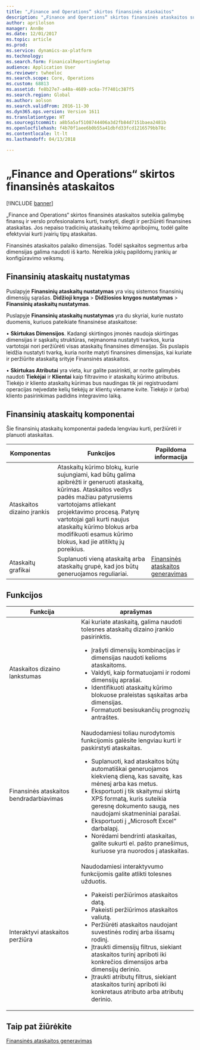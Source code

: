 ```yaml
---
title: "„Finance and Operations“ skirtos finansinės ataskaitos"
description: "„Finance and Operations“ skirtos finansinės ataskaitos suteikia galimybę finansų ir verslo profesionalams kurti, tvarkyti, diegti ir peržiūrėti finansines ataskaitas. Jos nepaiso tradicinių ataskaitų teikimo apribojimų, todėl galite efektyviai kurti įvairių tipų ataskaitas."
author: aprilolson
manager: AnnBe
ms.date: 12/01/2017
ms.topic: article
ms.prod: 
ms.service: dynamics-ax-platform
ms.technology: 
ms.search.form: FinanicalReportingSetup
audience: Application User
ms.reviewer: twheeloc
ms.search.scope: Core, Operations
ms.custom: 68813
ms.assetid: fe8b27e7-a40a-4689-ac6a-7f7401c387f5
ms.search.region: Global
ms.author: aolson
ms.search.validFrom: 2016-11-30
ms.dyn365.ops.version: Version 1611
ms.translationtype: HT
ms.sourcegitcommit: a8b5a5af5108744406a3d2fb84d7151baea2481b
ms.openlocfilehash: f4b70f1aee6b0b55a41dbfd33fcd1216579bb78c
ms.contentlocale: lt-lt
ms.lasthandoff: 04/13/2018

---
```


# <a name="financial-reporting-for-finance-and-operations"></a>„Finance and Operations“ skirtos finansinės ataskaitos

[!INCLUDE [banner](../includes/banner.md)]

„Finance and Operations“ skirtos finansinės ataskaitos suteikia galimybę finansų ir verslo profesionalams kurti, tvarkyti, diegti ir peržiūrėti finansines ataskaitas. Jos nepaiso tradicinių ataskaitų teikimo apribojimų, todėl galite efektyviai kurti įvairių tipų ataskaitas.

Finansinės ataskaitos palaiko dimensijas. Todėl sąskaitos segmentus arba dimensijas galima naudoti iš karto. Nereikia jokių papildomų įrankių ar konfigūravimo veiksmų.

## <a name="financial-reporting-setup"></a>Finansinių ataskaitų nustatymas
Puslapyje **Finansinių ataskaitų nustatymas** yra visų sistemos finansinių dimensijų sąrašas. **Didžioji knyga** > **Didžiosios knygos nustatymas** > **Finansinių ataskaitų nustatymas**. 

Puslapyje **Finansinių ataskaitų nustatymas** yra du skyriai, kurie nustato duomenis, kuriuos pateikiate finansinėse ataskaitose:

• **Skirtukas Dimensijos**. Kadangi skirtingos įmonės naudoja skirtingas dimensijas ir sąskaitų struktūras, neįmanoma nustatyti tvarkos, kuria vartotojai nori peržiūrėti visas ataskaitų finansines dimensijas. Šis puslapis leidžia nustatyti tvarką, kuria norite matyti finansines dimensijas, kai kuriate ir peržiūrite ataskaitą srityje Finansinės ataskaitos.

•   **Skirtukas Atributai** yra vieta, kur galite pasirinkti, ar norite galimybės naudoti **Tiekėjai** ir **Klientai** kaip filtravimo ir ataskaitų kūrimo atributus. Tiekėjo ir kliento ataskaitų kūrimas bus naudingas tik jei registruodami operacijas neįvedate kelių tiekėjų ar klientų viename kvite. Tiekėjo ir (arba) kliento pasirinkimas padidins integravimo laiką.



## <a name="financial-reporting-components"></a>Finansinių ataskaitų komponentai
Šie finansinių ataskaitų komponentai padeda lengviau kurti, peržiūrėti ir planuoti ataskaitas.

| Komponentas        | Funkcijos                                                                                                                                                                                                                                                                           | Papildoma informacija                                                                          |
|------------------|-------------------------------------------------------------------------------------------------------------------------------------------------------------------------------------------------------------------------------------------------------------------------------------|-------------------------------------------------------------------------------------------------|
| Ataskaitos dizaino įrankis  | Ataskaitų kūrimo blokų, kurie sujungiami, kad būtų galima apibrėžti ir generuoti ataskaitą, kūrimas. Ataskaitos vedlys padės mažiau patyrusiems vartotojams atliekant projektavimo procesą. Patyrę vartotojai gali kurti naujus ataskaitų kūrimo blokus arba modifikuoti esamus kūrimo blokus, kad jie atitiktų jų poreikius. |                                                                                                 |
| Ataskaitų grafikai | Suplanuoti vieną ataskaitą arba ataskaitų grupė, kad jos būtų generuojamos reguliariai.                                                                                                                                                                                          | [Finansinės ataskaitos generavimas](generate-financial-report.md) |

## <a name="features"></a>Funkcijos
<table>
<thead>
<tr class="header">
<th>Funkcija</th>
<th>aprašymas</th>
</tr>
</thead>
<tbody>
<tr class="odd">
<td>Ataskaitos dizaino lankstumas</td>
<td>Kai kuriate ataskaitą, galima naudoti tolesnes ataskaitų dizaino įrankio pasirinktis.
<ul>
<li>Įrašyti dimensijų kombinacijas ir dimensijas naudoti kelioms ataskaitoms.</li>
<li>Valdyti, kaip formatuojami ir rodomi dimensijų aprašai.</li>
<li>Identifikuoti ataskaitų kūrimo blokuose praleistas sąskaitas arba dimensijas.</li>
<li>Formatuoti besisukančių prognozių antraštes.</li>
</ul></td>
</tr>
<tr class="even">
<td>Finansinės ataskaitos bendradarbiavimas</td>
<td>Naudodamiesi toliau nurodytomis funkcijomis galėsite lengviau kurti ir paskirstyti ataskaitas.
<ul>
<li>Suplanuoti, kad ataskaitos būtų automatiškai generuojamos kiekvieną dieną, kas savaitę, kas mėnesį arba kas metus.</li>
<li>Eksportuoti į tik skaitymui skirtą XPS formatą, kuris suteikia geresnę dokumento saugą, nes naudojami skatmeniniai parašai.</li>
<li>Eksportuoti į „Microsoft Excel“ darbalapį.</li>
<li>Norėdami bendrinti ataskaitas, galite sukurti el. pašto pranešimus, kuriuose yra nuorodos į ataskaitas.</li>
</ul></td>
</tr>
<tr class="odd">
<td>Interaktyvi ataskaitos peržiūra</td>
<td>Naudodamiesi interaktyvumo funkcijomis galite atlikti tolesnes užduotis.
<ul>
<li>Pakeisti peržiūrimos ataskaitos datą.</li>
<li>Pakeisti peržiūrimos ataskaitos valiutą.</li>
<li>Peržiūrėti ataskaitos naudojant suvestinės rodinį arba išsamų rodinį.</li>
<li>Įtraukti dimensijų filtrus, siekiant ataskaitos turinį apriboti iki konkrečios dimensijos arba dimensijų derinio.</li>
<li>Įtraukti atributų filtrus, siekiant ataskaitos turinį apriboti iki konkretaus atributo arba atributų derinio.</li>
</ul>
</td>
</tr>
</tbody>
</table>

## <a name="see-also"></a>Taip pat žiūrėkite
[Finansinės ataskaitos generavimas](generate-financial-report.md)






